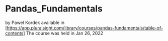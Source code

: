 # Pandas_Fundamentals 
by Pawel Kordek available in [https://app.pluralsight.com/library/courses/pandas-fundamentals/table-of-contents]  The course was held in Jan 26, 2022
